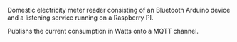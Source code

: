 Domestic electricity meter reader consisting of an Bluetooth Arduino device and a 
listening service running on a Raspberry PI.

Publishs the current consumption in Watts onto a MQTT channel.

